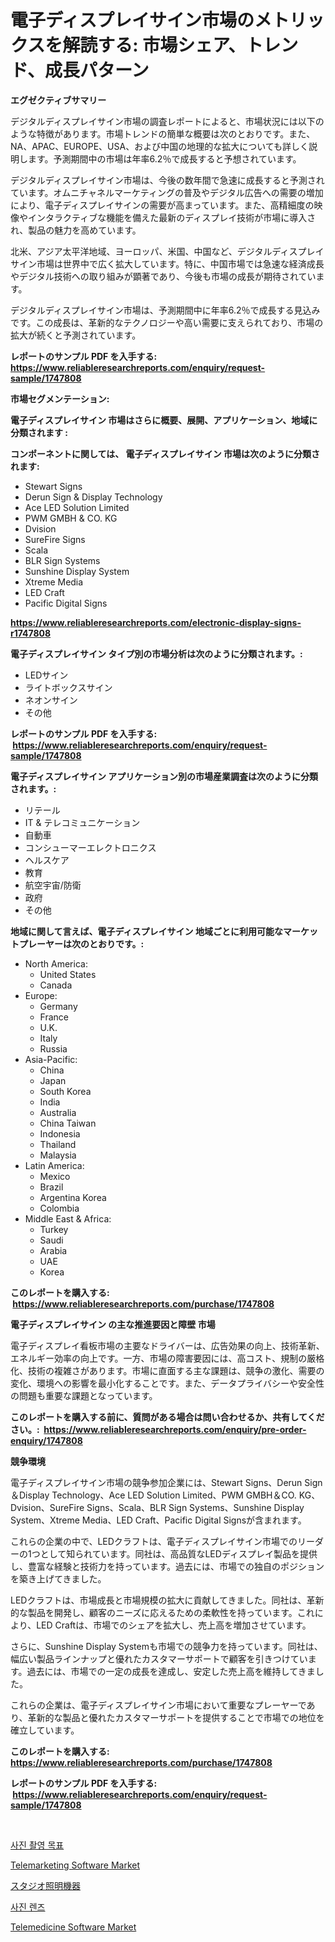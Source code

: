<p><h1>電子ディスプレイサイン市場のメトリックスを解読する: 市場シェア、トレンド、成長パターン</h1></p><p><strong>エグゼクティブサマリー</strong></p>
<p><p>デジタルディスプレイサイン市場の調査レポートによると、市場状況には以下のような特徴があります。市場トレンドの簡単な概要は次のとおりです。また、NA、APAC、EUROPE、USA、および中国の地理的な拡大についても詳しく説明します。予測期間中の市場は年率6.2％で成長すると予想されています。</p><p>デジタルディスプレイサイン市場は、今後の数年間で急速に成長すると予測されています。オムニチャネルマーケティングの普及やデジタル広告への需要の増加により、電子ディスプレイサインの需要が高まっています。また、高精細度の映像やインタラクティブな機能を備えた最新のディスプレイ技術が市場に導入され、製品の魅力を高めています。</p><p>北米、アジア太平洋地域、ヨーロッパ、米国、中国など、デジタルディスプレイサイン市場は世界中で広く拡大しています。特に、中国市場では急速な経済成長やデジタル技術への取り組みが顕著であり、今後も市場の成長が期待されています。</p><p>デジタルディスプレイサイン市場は、予測期間中に年率6.2％で成長する見込みです。この成長は、革新的なテクノロジーや高い需要に支えられており、市場の拡大が続くと予測されています。</p></p>
<p><strong>レポートのサンプル PDF を入手する: <a href="https://www.reliableresearchreports.com/enquiry/request-sample/1747808">https://www.reliableresearchreports.com/enquiry/request-sample/1747808</a></strong></p>
<p><strong>市場セグメンテーション:</strong></p>
<p><strong> 電子ディスプレイサイン 市場はさらに概要、展開、アプリケーション、地域に分類されます :</strong></p>
<p><strong>コンポーネントに関しては、 電子ディスプレイサイン 市場は次のように分類されます: &nbsp;</strong></p>
<p><ul><li>Stewart Signs</li><li>Derun Sign & Display Technology</li><li>Ace LED Solution Limited</li><li>PWM GMBH & CO. KG</li><li>Dvision</li><li>SureFire Signs</li><li>Scala</li><li>BLR Sign Systems</li><li>Sunshine Display System</li><li>Xtreme Media</li><li>LED Craft</li><li>Pacific Digital Signs</li></ul></p>
<p><strong><a href="https://www.reliableresearchreports.com/electronic-display-signs-r1747808">https://www.reliableresearchreports.com/electronic-display-signs-r1747808</a></strong></p>
<p><strong> 電子ディスプレイサイン タイプ別の市場分析は次のように分類されます。:</strong></p>
<p><ul><li>LEDサイン</li><li>ライトボックスサイン</li><li>ネオンサイン</li><li>その他</li></ul></p>
<p><strong>レポートのサンプル PDF を入手する: &nbsp;<a href="https://www.reliableresearchreports.com/enquiry/request-sample/1747808">https://www.reliableresearchreports.com/enquiry/request-sample/1747808</a></strong></p>
<p><strong> 電子ディスプレイサイン アプリケーション別の市場産業調査は次のように分類されます。:</strong></p>
<p><ul><li>リテール</li><li>IT & テレコミュニケーション</li><li>自動車</li><li>コンシューマーエレクトロニクス</li><li>ヘルスケア</li><li>教育</li><li>航空宇宙/防衛</li><li>政府</li><li>その他</li></ul></p>
<p><strong>地域に関して言えば、電子ディスプレイサイン 地域ごとに利用可能なマーケットプレーヤーは次のとおりです。:</strong></p>
<p><ul>
    <li>
        North America:
        <ul>
            <li>United States</li>
            <li>Canada</li>
        </ul>
    </li>
    <li>
        Europe:
        <ul>
            <li>Germany</li>
            <li>France</li>
            <li>U.K.</li>
            <li>Italy</li>
            <li>Russia</li>
        </ul>
    </li>
    <li>
        Asia-Pacific:
        <ul>
            <li>China</li>
            <li>Japan</li>
            <li>South Korea</li>
            <li>India</li>
            <li>Australia</li>
            <li>China Taiwan</li>
            <li>Indonesia</li>
            <li>Thailand</li>
            <li>Malaysia</li>
        </ul>
    </li>
    <li>
        Latin America:
        <ul>
            <li>Mexico</li>
            <li>Brazil</li>
            <li>Argentina Korea</li>
            <li>Colombia</li>
        </ul>
    </li>
    <li>
        Middle East & Africa:
        <ul>
            <li>Turkey</li>
            <li>Saudi</li>
            <li>Arabia</li>
            <li>UAE</li>
            <li>Korea</li>
        </ul>
    </li>
    </ul></p>
<p><strong>このレポートを購入する: &nbsp;<a href="https://www.reliableresearchreports.com/purchase/1747808">https://www.reliableresearchreports.com/purchase/1747808</a></strong></p>
<p><strong>電子ディスプレイサイン の主な推進要因と障壁 市場</strong></p>
<p><p>電子ディスプレイ看板市場の主要なドライバーは、広告効果の向上、技術革新、エネルギー効率の向上です。一方、市場の障害要因には、高コスト、規制の厳格化、技術の複雑さがあります。市場に直面する主な課題は、競争の激化、需要の変化、環境への影響を最小化することです。また、データプライバシーや安全性の問題も重要な課題となっています。</p></p>
<p><strong>このレポートを購入する前に、質問がある場合は問い合わせるか、共有してください。:&nbsp; <a href="https://www.reliableresearchreports.com/enquiry/pre-order-enquiry/1747808">https://www.reliableresearchreports.com/enquiry/pre-order-enquiry/1747808</a></strong></p>
<p><strong>競争環境</strong></p>
<p><p>電子ディスプレイサイン市場の競争参加企業には、Stewart Signs、Derun Sign＆Display Technology、Ace LED Solution Limited、PWM GMBH＆CO. KG、Dvision、SureFire Signs、Scala、BLR Sign Systems、Sunshine Display System、Xtreme Media、LED Craft、Pacific Digital Signsが含まれます。</p><p>これらの企業の中で、LEDクラフトは、電子ディスプレイサイン市場でのリーダーの1つとして知られています。同社は、高品質なLEDディスプレイ製品を提供し、豊富な経験と技術力を持っています。過去には、市場での独自のポジションを築き上げてきました。</p><p>LEDクラフトは、市場成長と市場規模の拡大に貢献してきました。同社は、革新的な製品を開発し、顧客のニーズに応えるための柔軟性を持っています。これにより、LED Craftは、市場でのシェアを拡大し、売上高を増加させています。</p><p>さらに、Sunshine Display Systemも市場での競争力を持っています。同社は、幅広い製品ラインナップと優れたカスタマーサポートで顧客を引きつけています。過去には、市場での一定の成長を達成し、安定した売上高を維持してきました。</p><p>これらの企業は、電子ディスプレイサイン市場において重要なプレーヤーであり、革新的な製品と優れたカスタマーサポートを提供することで市場での地位を確立しています。</p></p>
<p><strong>このレポートを購入する: &nbsp; <a href="https://www.reliableresearchreports.com/purchase/1747808">https://www.reliableresearchreports.com/purchase/1747808</a></strong></p>
<p><strong>レポートのサンプル PDF を入手する: &nbsp;<a href="https://www.reliableresearchreports.com/enquiry/request-sample/1747808">https://www.reliableresearchreports.com/enquiry/request-sample/1747808</a></strong><strong></strong></p>
<p>&nbsp;</p>
<p><p><a href="https://github.com/OwenHamiytll568745/Market-Research-Report-List-1/blob/main/204759936883.md">사진 촬영 목표</a></p><p><a href="https://github.com/mharielmesa/Market-Research-Report-List-2/blob/main/telemarketing-software-market.md">Telemarketing Software Market</a></p><p><a href="https://github.com/lily-u-genius/Market-Research-Report-List-1/blob/main/458683325700.md">スタジオ照明機器</a></p><p><a href="https://github.com/vdhdwjyp90142/Market-Research-Report-List-1/blob/main/372911536882.md">사진 렌즈</a></p><p><a href="https://github.com/dringals/Market-Research-Report-List-3/blob/main/telemedicine-software-market.md">Telemedicine Software Market</a></p></p>